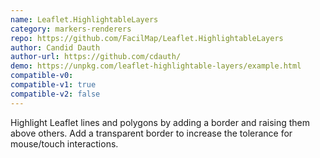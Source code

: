 ```yaml
---
name: Leaflet.HighlightableLayers
category: markers-renderers
repo: https://github.com/FacilMap/Leaflet.HighlightableLayers
author: Candid Dauth
author-url: https://github.com/cdauth/
demo: https://unpkg.com/leaflet-highlightable-layers/example.html
compatible-v0:
compatible-v1: true
compatible-v2: false
---
```


Highlight Leaflet lines and polygons by adding a border and raising them above others. Add a transparent border to increase the tolerance for mouse/touch interactions.
